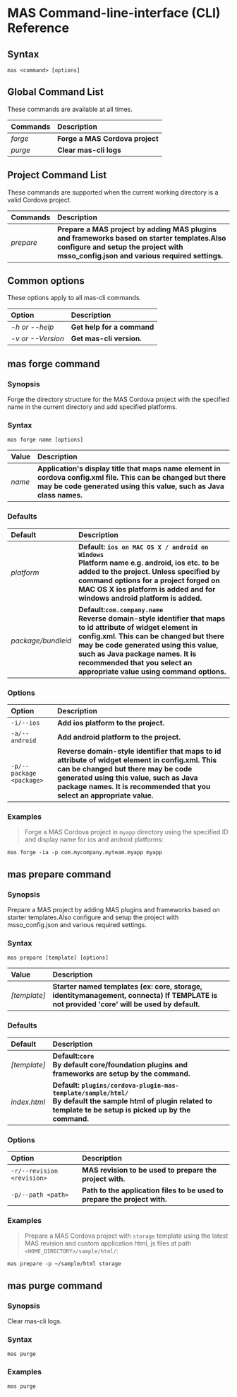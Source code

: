 # MAS Command-line-interface (CLI) Reference


## Syntax

```
mas <command> [options]
```


## Global Command List

These commands are available at all times.


|   Commands            |   Description                     | 
| :-------------------- |:----------------------------------| 
| *forge*               | **Forge a MAS Cordova project**   |
| *purge*               | **Clear mas-cli logs**   |


## Project Command List

These commands are supported when the current working directory is a valid Cordova project.

|   Commands            |   Description                                                                             | 
| :-------------------- |:------------------------------------------------------------------------------------------| 
| *prepare*             | **Prepare a MAS project by adding MAS plugins and frameworks based on starter templates.Also configure and setup                              the project with msso_config.json and various required settings.**|


## Common options

These options apply to all mas-cli commands.

|   Option              |   Description                 | 
| :-------------------- |:----------------------------- | 
| *-h or --help*        | **Get help for a command**    |
| *-v or --Version*     | **Get mas-cli version.**      |


## mas forge command


### Synopsis

Forge the directory structure for the MAS Cordova project with the specified name in the current directory and add specified platforms.


### Syntax

```
mas forge name [options]
```

|   Value               |   Description                                                                                                 | 
| :-------------------- |:--------------------------------------------------------------------------------------------------------------| 
| *name*                | **Application's display title that maps name element in cordova config.xml file. This can be changed but there                                may be code generated using this value, such as Java class names.**                                         |


### Defaults

|   Default             |   Description                                                                                                 | 
| :-------------------- |:------------------------------------------------------------------------------------------------------------- | 
| *platform*            | **Default: `ios on MAC OS X / android on Windows` <br> Platform name e.g. android, ios etc. to be added to the                                  project. Unless specified by command options for a project forged on MAC OS X ios platform is added and for                                 windows android platform is added.**                                                                      |
| *package/bundleid*    | **Default:`com.company.name` <br> Reverse domain-style identifier that maps to id attribute of widget element in                                config.xml. This can be changed but there may be code generated using this value, such as Java package names.                               It is recommended that you select an appropriate value using command options.**                           |


### Options

|   Option                      |   Description                                                                                           | 
| :-----------------------------|:--------------------------------------------------------------------------------------------------------| 
| `-i/--ios`                    | **Add ios platform to the project.**                                                                    |
| `-a/--android`                | **Add android platform to the project.**                                                                |
| `-p/--package <package>`      | **Reverse domain-style identifier that maps to id attribute of widget element in config.xml. This can be                                      changed but there may be code generated using this value, such as Java package names. It is recommended                                     that you select an appropriate value.**                                                               |


### Examples

> Forge a MAS Cordova project in `myapp` directory using the specified ID and display name for ios and android platforms:

```
mas forge -ia -p com.mycompany.myteam.myapp myapp
```


## mas prepare command


### Synopsis

Prepare a MAS project by adding MAS plugins and frameworks based on starter templates.Also configure and setup                              the project with msso_config.json and various required settings.


### Syntax

```
mas prepare [template] [options]
```

|   Value               |   Description                                                                                                 | 
| :-------------------- |:--------------------------------------------------------------------------------------------------------------| 
| *[template]*          | **Starter named templates (ex: core, storage, identitymanagement, connecta) If TEMPLATE is not provided 'core'                                will be used by default.**                                                                                  |


### Defaults

|   Default             |   Description                                                                                                 | 
| :-------------------- |:------------------------------------------------------------------------------------------------------------- | 
| *[template]*          | **Default:`core` <br> By default core/foundation plugins and frameworks are setup by the command.**           |
| *index.html*          | **Default: `plugins/cordova-plugin-mas-template/sample/html/` <br> By default the sample html of plugin related                               to template te be setup is picked up by the command.**                                                      |

### Options

|   Option                      |   Description                                                                                           | 
| :-----------------------------|:--------------------------------------------------------------------------------------------------------| 
| `-r/--revision <revision>`    | **MAS revision to be used to prepare the project with.**                                                |
| `-p/--path <path>`            | **Path to the application files to be used to prepare the project with.**                               |


### Examples

> Prepare a MAS Cordova project with `storage` template using the latest MAS revision and custom application html, js files at path 
> `<HOME_DIRECTORY>/sample/html/`:

```
mas prepare -p ~/sample/html storage
```


## mas purge command


### Synopsis

Clear mas-cli logs.


### Syntax

```
mas purge
```

### Examples

```
mas purge
```